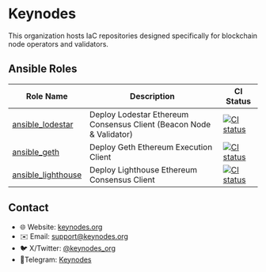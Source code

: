 # Keynodes

This organization hosts IaC repositories designed specifically for blockchain node operators and validators.

## Ansible Roles

| Role Name | Description | CI Status |
|-----------|-------------|-----------|
| [ansible_lodestar](https://github.com/keynodes-org/ansible_lodestar) | Deploy Lodestar Ethereum Consensus Client (Beacon Node & Validator) | [![CI status](https://github.com/keynodes-org/ansible_lodestar/actions/workflows/ci.yml/badge.svg)](https://github.com/keynodes-org/ansible_lodestar/actions/workflows/ci.yml) |
| [ansible_geth](https://github.com/keynodes-org/ansible_geth) | Deploy Geth Ethereum Execution Client | [![CI status](https://github.com/keynodes-org/ansible_geth/actions/workflows/ci.yml/badge.svg)](https://github.com/keynodes-org/ansible_geth/actions/workflows/ci.yml) |
| [ansible_lighthouse](https://github.com/keynodes-org/ansible_lighthouse) | Deploy Lighthouse Ethereum Consensus Client | [![CI status](https://github.com/keynodes-org/ansible_lighthouse/actions/workflows/ci.yml/badge.svg)](https://github.com/keynodes-org/ansible_lighthouse/actions/workflows/ci.yml) |


## Contact

- 🌐 Website: [keynodes.org](https://keynodes.org)
- ✉️ Email: [support@keynodes.org](mailto:support@keynodes.org)
- 🐦 X/Twitter: [@keynodes_org](https://x.com/keynodes_org)
- 💬Telegram: [Keynodes](t.me/keynodes)
